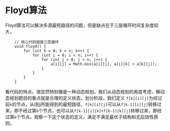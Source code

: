# Floyd算法

Floyd算法可以解决多源最短路径的问题，但是缺点在于三层循环时间复杂度较大，

```
    // 核心代码就是三层循环
    void floyd() {
        for (int k = 0; k < n; k++) {
            for (int i = 0; i < n; i++) {
                for (int j = 0; j < n; j++) {
                    a[i][j] = Math.min(a[i][j], a[i][k] + a[k][j]);
                }
            }
        }
    }
```

看代码的特点，很显然特别像是一种动态规划。我们从动态规划的角度考虑，解动态规划题目的重点就是合理的定义状态，划分阶段，我们定义 `f[k][i][j]`为经过前`k`的节点，从i到j所能得到的最短路径，`f[k][i][j]`可以从`f[k-1][i][j]`转移过来，即不经过第`k`个节点，也可以从`f[k-1][i][k]+f[k-1][k][j]`转移过来，即经过第`k`个节点。观察一下这个状态的定义，满足不满足最优子结构和无后效性原则。